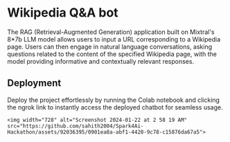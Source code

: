 
# Wikipedia Q&A bot 

The RAG (Retrieval-Augmented Generation) application built on Mixtral's 8*7b LLM model allows users to input a URL corresponding to a Wikipedia page. Users can then engage in natural language conversations, asking questions related to the content of the specified Wikipedia page, with the model providing informative and contextually relevant responses.


## Deployment


Deploy the project effortlessly by running the Colab notebook and clicking the ngrok link to instantly access the deployed chatbot for seamless usage.


```
<img width="728" alt="Screenshot 2024-01-22 at 2 58 19 AM" src="https://github.com/sahith2004/Spark4Ai-Hackathon/assets/92036395/0901ea8a-abf1-4420-9c78-c15876da67a5">
